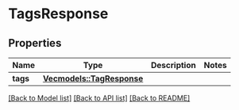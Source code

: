 # TagsResponse

## Properties

Name | Type | Description | Notes
------------ | ------------- | ------------- | -------------
**tags** | [**Vec<models::TagResponse>**](TagResponse.md) |  | 

[[Back to Model list]](../README.md#documentation-for-models) [[Back to API list]](../README.md#documentation-for-api-endpoints) [[Back to README]](../README.md)



